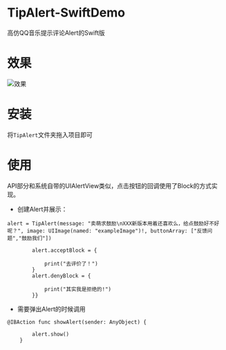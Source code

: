 # TipAlert-SwiftDemo
高仿QQ音乐提示评论Alert的Swift版

# 效果
![效果](http://7te7sy.com1.z0.glb.clouddn.com/TipAlert.png)

# 安装

将`TipAlert`文件夹拖入项目即可

# 使用

API部分和系统自带的UIAlertView类似，点击按钮的回调使用了Block的方式实现。


* 创建Alert并展示：

```
alert = TipAlert(message: "卖萌求鼓励\nXXX新版本用着还喜欢么，给点鼓励好不好呢？", image: UIImage(named: "exampleImage")!, buttonArray: ["反馈问题","鼓励我们"])
        
        alert.acceptBlock = {
            
            print("去评价了！")
        }
        alert.denyBlock = {
            
            print("其实我是拒绝的!")
        }}
```

* 需要弹出Alert的时候调用

```
@IBAction func showAlert(sender: AnyObject) {
        
        alert.show()
    }
```



